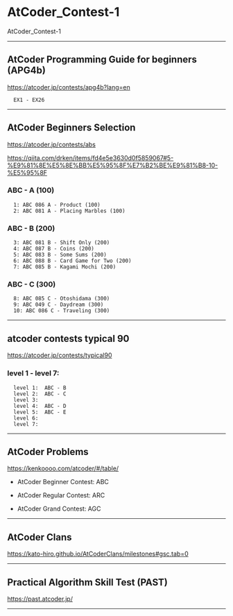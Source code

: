 # AtCoder_Contest-1
AtCoder_Contest-1


-------

## AtCoder Programming Guide for beginners (APG4b)
https://atcoder.jp/contests/apg4b?lang=en

      EX1 - EX26
      
-------


## AtCoder Beginners Selection
https://atcoder.jp/contests/abs


https://qiita.com/drken/items/fd4e5e3630d0f5859067#5-%E9%81%8E%E5%8E%BB%E5%95%8F%E7%B2%BE%E9%81%B8-10-%E5%95%8F

### ABC - A (100)
      1: ABC 086 A - Product (100) 
      2: ABC 081 A - Placing Marbles (100)

### ABC - B (200)
      3: ABC 081 B - Shift Only (200) 
      4: ABC 087 B - Coins (200)
      5: ABC 083 B - Some Sums (200) 
      6: ABC 088 B - Card Game for Two (200)
      7: ABC 085 B - Kagami Mochi (200) 

### ABC - C (300)
      8: ABC 085 C - Otoshidama (300)
      9: ABC 049 C - Daydream (300) 
      10: ABC 086 C - Traveling (300)


-------

## atcoder contests typical 90
https://atcoder.jp/contests/typical90

### level 1 - level 7:
      level 1:  ABC - B
      level 2:  ABC - C
      level 3:  
      level 4:  ABC - D
      level 5:  ABC - E
      level 6:
      level 7:
      

-------

## AtCoder Problems
https://kenkoooo.com/atcoder/#/table/

- AtCoder Beginner Contest: ABC

- AtCoder Regular Contest: ARC

- AtCoder Grand Contest: AGC

-------

## AtCoder Clans
https://kato-hiro.github.io/AtCoderClans/milestones#gsc.tab=0

-------


## Practical Algorithm Skill Test (PAST)
https://past.atcoder.jp/

-------
